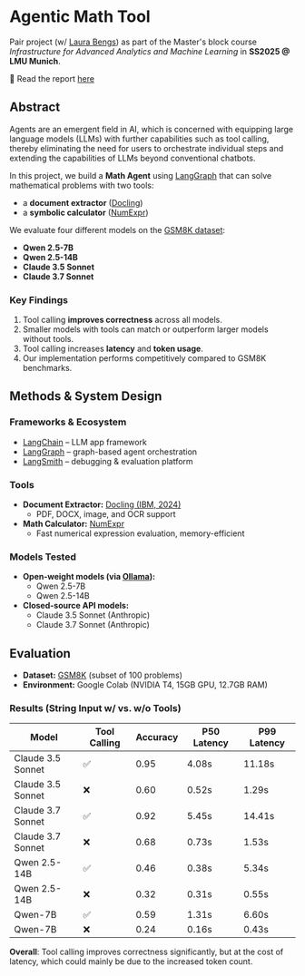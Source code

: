 # Agentic Math Tool
Pair project (w/ [Laura Bengs](https://github.com/LauraBengs)) as part of the Master's block course *Infrastructure for Advanced Analytics and Machine Learning* in **SS2025 @ LMU Munich**.  


📄 Read the report [here](https://github.com/ngoax/agent/blob/1aec0f7ccb558ce6b5a01e09d6dd8a994fd8953a/report.pdf)

## Abstract  
Agents are an emergent field in AI, which is concerned with equipping large language models (LLMs) with further capabilities such as tool calling, thereby eliminating the need for users to orchestrate individual steps and extending the capabilities of LLMs beyond conventional chatbots.

In this project, we build a **Math Agent** using [LangGraph](https://www.langchain.com/langgraph) that can solve mathematical problems with two tools:  
- a **document extractor** ([Docling](https://github.com/DS4SD/docling))  
- a **symbolic calculator** ([NumExpr](https://github.com/pydata/numexpr))  

We evaluate four different models on the [GSM8K dataset](https://github.com/openai/grade-school-math):  
- **Qwen 2.5-7B**  
- **Qwen 2.5-14B**  
- **Claude 3.5 Sonnet**  
- **Claude 3.7 Sonnet**  

### Key Findings  
1. Tool calling **improves correctness** across all models.  
2. Smaller models with tools can match or outperform larger models without tools.  
3. Tool calling increases **latency** and **token usage**.  
4. Our implementation performs competitively compared to GSM8K benchmarks.  


## Methods & System Design  

### Frameworks & Ecosystem  
- [LangChain](https://www.langchain.com/) – LLM app framework  
- [LangGraph](https://www.langchain.com/langgraph) – graph-based agent orchestration  
- [LangSmith](https://www.langchain.com/langsmith) – debugging & evaluation platform  

### Tools  
- **Document Extractor:** [Docling (IBM, 2024)](https://github.com/DS4SD/docling)  
  - PDF, DOCX, image, and OCR support 
- **Math Calculator:** [NumExpr](https://github.com/pydata/numexpr)  
  - Fast numerical expression evaluation, memory-efficient  

### Models Tested  
- **Open-weight models (via [Ollama](https://ollama.com/)):**  
  - Qwen 2.5-7B  
  - Qwen 2.5-14B  
- **Closed-source API models:**  
  - Claude 3.5 Sonnet (Anthropic)  
  - Claude 3.7 Sonnet (Anthropic)  



## Evaluation  

- **Dataset:** [GSM8K](https://github.com/openai/grade-school-math) (subset of 100 problems)  
- **Environment:** Google Colab (NVIDIA T4, 15GB GPU, 12.7GB RAM)  

### Results (String Input w/ vs. w/o Tools)  
| Model            | Tool Calling | Accuracy | P50 Latency   | P99 Latency  |
|------------------|--------------|-------------|-------|--------|
| Claude 3.5 Sonnet | ✅         | 0.95        | 4.08s | 11.18s |
| Claude 3.5 Sonnet | ❌        | 0.60        | 0.52s | 1.29s  |
| Claude 3.7 Sonnet | ✅         | 0.92        | 5.45s | 14.41s |
| Claude 3.7 Sonnet | ❌        | 0.68        | 0.73s | 1.53s  |
| Qwen 2.5-14B      | ✅         | 0.46        | 0.38s | 5.34s  |
| Qwen 2.5-14B      | ❌        | 0.32        | 0.31s | 0.55s  |
| Qwen-7B           | ✅         | 0.59        | 1.31s | 6.60s  |
| Qwen-7B           | ❌        | 0.24        | 0.16s | 0.43s  |

**Overall**: Tool calling improves correctness significantly, but at the cost of latency, which could mainly be due to the increased token count. 









